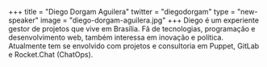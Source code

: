 +++
title = "Diego Dorgam Aguilera"
twitter = "diegodorgam"
type = "new-speaker"
image = "diego-dorgam-aguilera.jpg"
+++
Diego é um experiente gestor de projetos que vive em Brasília. Fã de tecnologias, programação e desenvolvimento web, também interessa em inovação e política. Atualmente tem se envolvido com projetos e consultoria em Puppet, GitLab e Rocket.Chat (ChatOps).